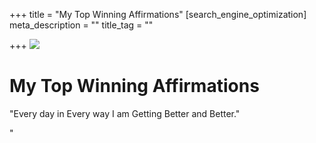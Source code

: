 +++
title = "My Top Winning Affirmations"
[search_engine_optimization]
meta_description = ""
title_tag = ""

+++
![](/uploads/affirmationsimage.jpg)

# My Top Winning Affirmations

"Every day in Every way I am Getting Better and Better."

"